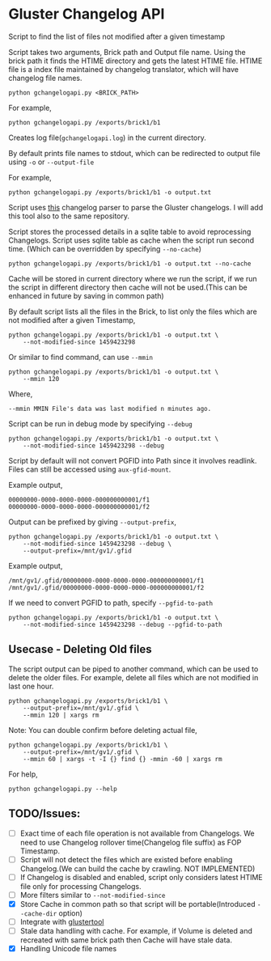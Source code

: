 # Gluster Changelog API

Script to find the list of files not modified after a given timestamp

Script takes two arguments, Brick path and Output file name. Using the
brick path it finds the HTIME directory and gets the latest HTIME
file. HTIME file is a index file maintained by changelog translator,
which will have changelog file names.

    python gchangelogapi.py <BRICK_PATH>

For example,

    python gchangelogapi.py /exports/brick1/b1

Creates log file(`gchangelogapi.log`) in the current directory.

By default prints file names to stdout, which can be redirected to
output file using `-o` or `--output-file`

For example,

    python gchangelogapi.py /exports/brick1/b1 -o output.txt

Script uses
[this](https://github.com/gluster/glustertool/blob/master/glustertool/plugins/changelogparser.py)
changelog parser to parse the Gluster changelogs. I will add this tool
also to the same repository.

Script stores the processed details in a sqlite table to avoid
reprocessing Changelogs. Script uses sqlite table as cache when the
script run second time. (Which can be overridden by specifying
`--no-cache`)

    python gchangelogapi.py /exports/brick1/b1 -o output.txt --no-cache

Cache will be stored in current directory where we run the script, if
we run the script in different directory then cache will not be
used.(This can be enhanced in future by saving in common path)

By default script lists all the files in the Brick, to list only the
files which are not modified after a given Timestamp,

    python gchangelogapi.py /exports/brick1/b1 -o output.txt \
        --not-modified-since 1459423298

Or similar to find command, can use `--mmin`

    python gchangelogapi.py /exports/brick1/b1 -o output.txt \
        --mmin 120

Where,

    --mmin MMIN File's data was last modified n minutes ago.

Script can be run in debug mode by specifying `--debug`

    python gchangelogapi.py /exports/brick1/b1 -o output.txt \
        --not-modified-since 1459423298 --debug

Script by default will not convert PGFID into Path since it involves
readlink. Files can still be accessed using `aux-gfid-mount`.

Example output,

    00000000-0000-0000-0000-000000000001/f1
    00000000-0000-0000-0000-000000000001/f2

Output can be prefixed by giving `--output-prefix`,

    python gchangelogapi.py /exports/brick1/b1 -o output.txt \
        --not-modified-since 1459423298 --debug \
        --output-prefix=/mnt/gv1/.gfid

Example output,

    /mnt/gv1/.gfid/00000000-0000-0000-0000-000000000001/f1
    /mnt/gv1/.gfid/00000000-0000-0000-0000-000000000001/f2

If we need to convert PGFID to path, specify `--pgfid-to-path`

    python gchangelogapi.py /exports/brick1/b1 -o output.txt \
        --not-modified-since 1459423298 --debug --pgfid-to-path

## Usecase - Deleting Old files
The script output can be piped to another command, which can be used
to delete the older files. For example, delete all files which are not
modified in last one hour.

    python gchangelogapi.py /exports/brick1/b1 \
        --output-prefix=/mnt/gv1/.gfid \
        --mmin 120 | xargs rm

Note: You can double confirm before deleting actual file,

    python gchangelogapi.py /exports/brick1/b1 \
        --output-prefix=/mnt/gv1/.gfid \
        --mmin 60 | xargs -t -I {} find {} -mmin -60 | xargs rm

For help,

    python gchangelogapi.py --help


## TODO/Issues:

- [ ] Exact time of each file operation is not available from
  Changelogs. We need to use Changelog rollover time(Changelog file
  suffix) as FOP Timestamp.
- [ ] Script will not detect the files which are existed before
  enabling Changelog.(We can build the cache by crawling. NOT
  IMPLEMENTED)
- [ ] If Changelog is disabled and enabled, script only considers
  latest HTIME file only for processing Changelogs.
- [ ] More filters similar to `--not-modified-since`
- [X] Store Cache in common path so that script will be
  portable(Introduced `--cache-dir` option)
- [ ] Integrate with [glustertool](https://github.com/gluster/glustertool)
- [ ] Stale data handling with cache. For example, if Volume is deleted
  and recreated with same brick path then Cache will have stale data.
- [X] Handling Unicode file names
